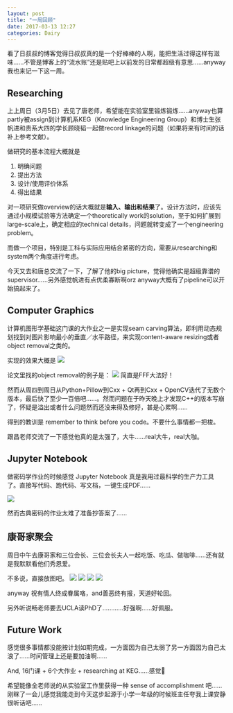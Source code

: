 ```yaml
---
layout: post
title: "一周回顾"
date: 2017-03-13 12:27
categories: Dairy
---
```


看了日叔叔的博客觉得日叔叔真的是一个好棒棒的人啊，能把生活过得这样有滋味……不管是博客上的“流水账”还是贴吧上以前发的日常都超级有意思……anyway我也来记一下这一周。

## Researching

上上周日（3月5日）去见了唐老师，希望能在实验室里锻炼锻炼……anyway也算partly被assign到计算机系KEG（Knowledge Engineering Group）和博士生张帆进和贵系大四的学长顾晓韬一起做record linkage的问题（如果将来有时间的话补上参考文献）。

做研究的基本流程大概就是
1. 明确问题
2. 提出方法
3. 设计/使用评价体系
4. 得出结果

对一项研究做overview的话大概就是**输入、输出和结果**了。设计方法时，应该先通过小规模试验等方法确定一个theoretically work的solution，至于如何扩展到large-scale上，确定相应的technical details，问题就转变成了一个engineering problem。

而做一个项目，特别是工科与实际应用结合紧密的方向，需要从researching和system两个角度进行考虑。

今天又去和唐总交流了一下，了解了他的big picture，觉得他确实是超级靠谱的supervisor……另外感觉帆进有点优柔寡断啊orz anyway大概有了pipeline可以开始搞起来了。

## Computer Graphics
计算机图形学基础这门课的大作业之一是实现seam carving算法，即利用动态规划找到对图片影响最小的垂直／水平路径，来实现content-aware resizing或者object removal之类的。

实现的效果大概是
![](/assets/img/2017/week3_01.jpg)

论文里找的object removal的例子是：
![](/assets/img/2017/week3_02.png)
简直是FFF大法好！

然而从周四到周日从Python+Pillow到Cxx + Qt再到Cxx + OpenCV迭代了无数个版本，最后快了至少一百倍吧……。然而问题在于昨天晚上才发现C++的版本写崩了，怀疑是溢出或者什么问题然而还没来得及修好，甚是心累啊……

得到的教训是 remember to think before you code。不要什么事情都一把梭。

跟昌老师交流了一下感觉他真的是太强了，大牛……real大牛，real大咖。

## Jupyter Notebook
做密码学作业的时候感觉 Jupyter Notebook 真是我用过最科学的生产力工具了。直接写代码、跑代码、写文档，一键生成PDF……

![](/assets/img/2017/week3_07.png)

然而古典密码的作业太难了准备抄答案了……
## 康哥家聚会
周日中午去康哥家和三位会长、三位会长夫人一起吃饭、吃瓜、做咖啡……还有就是我默默看他们秀恩爱。

不多说，直接放图吧。
![](/assets/img/2017/week3_03.jpg)
![](/assets/img/2017/week3_05.jpg)
![](/assets/img/2017/week3_06.jpg)
![](/assets/img/2017/week3_04.jpg)

anyway 祝有情人终成眷属咯，and善恶终有报，天道好轮回。

另外听说畅老师要去UCLA读PhD了…………好强啊……好佩服。

## Future Work
感觉很多事情都没能按计划如期完成，一方面因为自己太弱了另一方面因为自己太浪了……时间管理上还是要加油啊……

And, 16门课 + 6个大作业 + researching at KEG……感觉💊

希望能像全老师说的从实验室工作里获得一种 sense of accomplishment 吧……刚眯了一会儿感觉我能走到今天这步起源于小学一年级的时候班主任夸我上课安静很听话吧……
